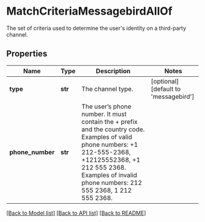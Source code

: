 # MatchCriteriaMessagebirdAllOf

The set of criteria used to determine the user's identity on a third-party channel.
## Properties
Name | Type | Description | Notes
------------ | ------------- | ------------- | -------------
**type** | **str** | The channel type. | [optional] [default to 'messagebird']
**phone_number** | **str** | The user’s phone number. It must contain the + prefix and the country code. Examples of valid phone numbers: +1 212-555-2368, +12125552368, +1 212 555 2368. Examples of invalid phone numbers: 212 555 2368, 1 212 555 2368.  | 

[[Back to Model list]](../README.md#documentation-for-models) [[Back to API list]](../README.md#documentation-for-api-endpoints) [[Back to README]](../README.md)


